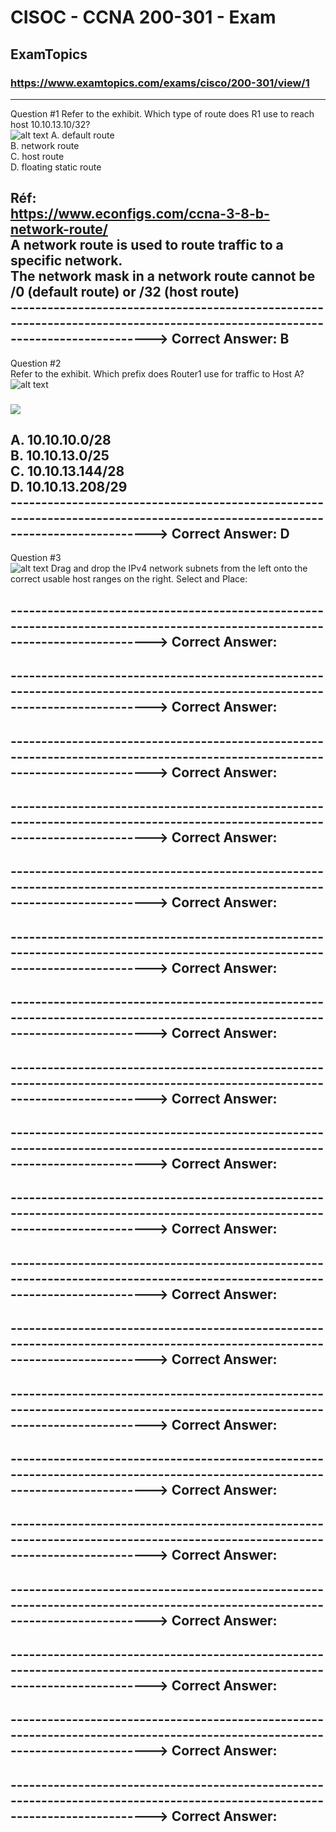 
# CISOC - CCNA 200-301 - Exam



## ExamTopics  
### https://www.examtopics.com/exams/cisco/200-301/view/1  
----------------------------------------------------------------------------------------------------------------------------- 

Question #1
Refer to the exhibit. Which type of route does R1 use to reach host 10.10.13.10/32?  
![alt text](image.png)
A. default route  
B. network route  
C. host route  
D. floating static route  

Réf:  
https://www.econfigs.com/ccna-3-8-b-network-route/  
A network route is used to route traffic to a specific network.  
The network mask in a network route cannot be /0 (default route) or /32 (host route)  
-----------------------------------------------------------------------------------------------------------------------------> Correct Answer:  B   
-----------------------------------------------------------------------------------------------------------------------------  
Question #2  
Refer to the exhibit. Which prefix does Router1 use for traffic to Host A?  
![alt text](image-1.png)

### <img src="[https://example.com/path/to/image.png](https://www.examtopics.com/assets/media/exam-media/04300/0000300001.png)">
A. 10.10.10.0/28  
B. 10.10.13.0/25  
C. 10.10.13.144/28  
D. 10.10.13.208/29  
-----------------------------------------------------------------------------------------------------------------------------> Correct Answer:  D
-----------------------------------------------------------------------------------------------------------------------------  
Question #3  
![alt text](image-2.png)
Drag and drop the IPv4 network subnets from the left onto the correct usable host ranges on the right. Select and Place:  

 

-----------------------------------------------------------------------------------------------------------------------------> Correct Answer:  
-----------------------------------------------------------------------------------------------------------------------------  




-----------------------------------------------------------------------------------------------------------------------------> Correct Answer:  
-----------------------------------------------------------------------------------------------------------------------------  




-----------------------------------------------------------------------------------------------------------------------------> Correct Answer:  
-----------------------------------------------------------------------------------------------------------------------------  




-----------------------------------------------------------------------------------------------------------------------------> Correct Answer:  
-----------------------------------------------------------------------------------------------------------------------------  




-----------------------------------------------------------------------------------------------------------------------------> Correct Answer:  
-----------------------------------------------------------------------------------------------------------------------------  




-----------------------------------------------------------------------------------------------------------------------------> Correct Answer:  
-----------------------------------------------------------------------------------------------------------------------------  




-----------------------------------------------------------------------------------------------------------------------------> Correct Answer:  
-----------------------------------------------------------------------------------------------------------------------------  




-----------------------------------------------------------------------------------------------------------------------------> Correct Answer:  
-----------------------------------------------------------------------------------------------------------------------------  




-----------------------------------------------------------------------------------------------------------------------------> Correct Answer:  
-----------------------------------------------------------------------------------------------------------------------------  




-----------------------------------------------------------------------------------------------------------------------------> Correct Answer:  
-----------------------------------------------------------------------------------------------------------------------------  




-----------------------------------------------------------------------------------------------------------------------------> Correct Answer:  
-----------------------------------------------------------------------------------------------------------------------------  




-----------------------------------------------------------------------------------------------------------------------------> Correct Answer:  
-----------------------------------------------------------------------------------------------------------------------------  




-----------------------------------------------------------------------------------------------------------------------------> Correct Answer:  
-----------------------------------------------------------------------------------------------------------------------------  




-----------------------------------------------------------------------------------------------------------------------------> Correct Answer:  
-----------------------------------------------------------------------------------------------------------------------------  




-----------------------------------------------------------------------------------------------------------------------------> Correct Answer:  
-----------------------------------------------------------------------------------------------------------------------------  




-----------------------------------------------------------------------------------------------------------------------------> Correct Answer:  
-----------------------------------------------------------------------------------------------------------------------------  




-----------------------------------------------------------------------------------------------------------------------------> Correct Answer:  
-----------------------------------------------------------------------------------------------------------------------------  




-----------------------------------------------------------------------------------------------------------------------------> Correct Answer:  
-----------------------------------------------------------------------------------------------------------------------------  




-----------------------------------------------------------------------------------------------------------------------------> Correct Answer:  
-----------------------------------------------------------------------------------------------------------------------------  



